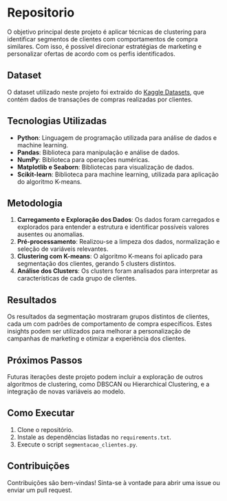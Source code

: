# Repositorio


O objetivo principal deste projeto é aplicar técnicas de clustering para identificar segmentos de clientes com comportamentos de compra similares. Com isso, é possível direcionar estratégias de marketing e personalizar ofertas de acordo com os perfis identificados.

## Dataset

O dataset utilizado neste projeto foi extraído do [Kaggle Datasets](https://www.kaggle.com/), que contém dados de transações de compras realizadas por clientes.

## Tecnologias Utilizadas

- **Python**: Linguagem de programação utilizada para análise de dados e machine learning.
- **Pandas**: Biblioteca para manipulação e análise de dados.
- **NumPy**: Biblioteca para operações numéricas.
- **Matplotlib e Seaborn**: Bibliotecas para visualização de dados.
- **Scikit-learn**: Biblioteca para machine learning, utilizada para aplicação do algoritmo K-means.

## Metodologia

1. **Carregamento e Exploração dos Dados**: Os dados foram carregados e explorados para entender a estrutura e identificar possíveis valores ausentes ou anomalias.
2. **Pré-processamento**: Realizou-se a limpeza dos dados, normalização e seleção de variáveis relevantes.
3. **Clustering com K-means**: O algoritmo K-means foi aplicado para segmentação dos clientes, gerando 5 clusters distintos.
4. **Análise dos Clusters**: Os clusters foram analisados para interpretar as características de cada grupo de clientes.

## Resultados

Os resultados da segmentação mostraram grupos distintos de clientes, cada um com padrões de comportamento de compra específicos. Estes insights podem ser utilizados para melhorar a personalização de campanhas de marketing e otimizar a experiência dos clientes.

## Próximos Passos

Futuras iterações deste projeto podem incluir a exploração de outros algoritmos de clustering, como DBSCAN ou Hierarchical Clustering, e a integração de novas variáveis ao modelo.

## Como Executar

1. Clone o repositório.
2. Instale as dependências listadas no `requirements.txt`.
3. Execute o script `segmentacao_clientes.py`.

## Contribuições

Contribuições são bem-vindas! Sinta-se à vontade para abrir uma issue ou enviar um pull request.
